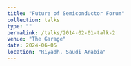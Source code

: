 ```yaml
---
title: "Future of Semiconductor Forum"
collection: talks
type: ""
permalink: /talks/2014-02-01-talk-2
venue: "The Garage"
date: 2024-06-05
location: "Riyadh, Saudi Arabia"
---
```


<!--[More information here](http://example2.com) -->
